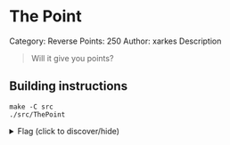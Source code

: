 # The Point
Category: Reverse
Points: 250
Author: xarkes
Description

> Will it give you points?

## Building instructions

```
make -C src
./src/ThePoint
```

<details>
<summary>Flag (click to discover/hide)</summary>
<p>GH19{Really,just,get_to_the_point!}</p>
</details>
